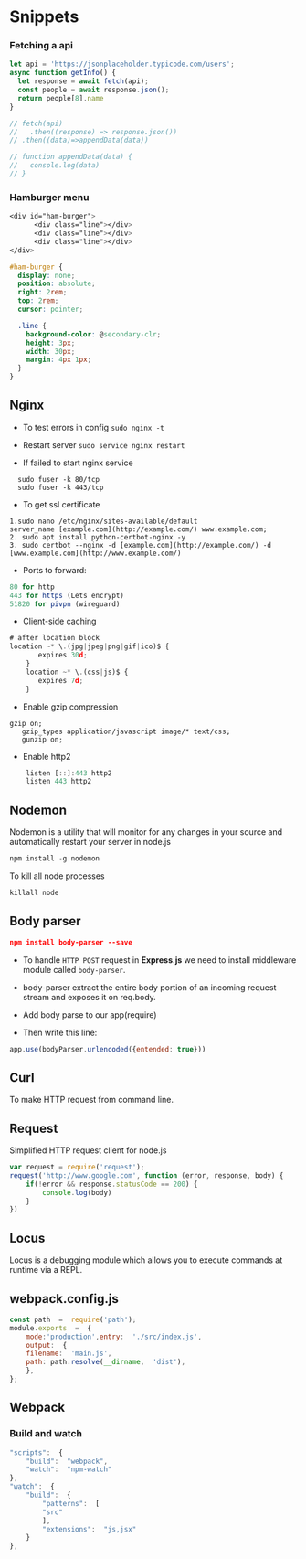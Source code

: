 # Snippets
### Fetching a api
```js
let api = 'https://jsonplaceholder.typicode.com/users';
async function getInfo() {
  let response = await fetch(api);
  const people = await response.json();
  return people[8].name
}

// fetch(api)
//   .then((response) => response.json())
// .then((data)=>appendData(data))

// function appendData(data) {
//   console.log(data)
// } 
```

### Hamburger menu
```css
<div id="ham-burger">
      <div class="line"></div>
      <div class="line"></div>
      <div class="line"></div>
</div>

#ham-burger {
  display: none;
  position: absolute;
  right: 2rem;
  top: 2rem;
  cursor: pointer;

  .line {
    background-color: @secondary-clr;
    height: 3px;
    width: 30px;
    margin: 4px 1px;
  }
}

```

## Nginx
* To test errors in config
 `sudo nginx -t`
 
 * Restart server
 `sudo service nginx restart`
 
 * If failed to start nginx service
  ```
    sudo fuser -k 80/tcp
    sudo fuser -k 443/tcp
 ```
 
* To get ssl certificate

```
1.sudo nano /etc/nginx/sites-available/default  
server_name [example.com](http://example.com/) www.example.com;  
2. sudo apt install python-certbot-nginx -y  
3. sudo certbot --nginx -d [example.com](http://example.com/) -d [www.example.com](http://www.example.com/)
```

* Ports to forward:  
```js
80 for http  
443 for https (Lets encrypt)  
51820 for pivpn (wireguard)
```

* Client-side caching
```js
# after location block
location ~* \.(jpg|jpeg|png|gif|ico)$ {
       expires 30d;
    }
    location ~* \.(css|js)$ {
       expires 7d;
    }
```
* Enable gzip compression

```
gzip on;
   gzip_types application/javascript image/* text/css;
   gunzip on;
```

* Enable http2
```js
    listen [::]:443 http2 
    listen 443 http2
```


## Nodemon

Nodemon is a utility that will monitor for any changes in your source and automatically restart your server in node.js

```js
npm install -g nodemon
```

To kill all node processes

```js
killall node
```

## Body parser

```json
npm install body-parser --save
```

* To handle `HTTP POST` request in **Express.js** we need to install middleware module called `body-parser`.

* body-parser extract the entire body portion of an incoming request stream and exposes it on req.body.

* Add body parse to our app(require)
* Then write this line:

```js
app.use(bodyParser.urlencoded({entended: true})) 
```

## Curl

To make HTTP request from command line.

## Request

Simplified HTTP request client for node.js

```js
var request = require('request');
request('http://www.google.com', function (error, response, body) {
	if(!error && response.statusCode == 200) {
		console.log(body)
	}
})
```

## Locus

Locus is a debugging module which allows you to execute commands at runtime via a REPL.

## webpack.config.js
```js
const path  =  require('path');
module.exports  =  {
	mode:'production',entry:  './src/index.js',
	output:  {
	filename:  'main.js',
	path: path.resolve(__dirname,  'dist'),
	},
};
```
## Webpack

### Build and watch 
```js
"scripts":  {
	"build":  "webpack",
	"watch":  "npm-watch"
},
"watch":  {
	"build":  {
		"patterns":  [
		"src"
		],
		"extensions":  "js,jsx"
	}
},
```
<!--stackedit_data:
eyJoaXN0b3J5IjpbNTY3OTg0NzgsLTc5NjM0NDkwMCw4MjgzMj
Y2OTcsNjAzMjQ5NjUwLDE2MjcyMTcyMzgsMTM1NzUyNDA1NCwt
MTEwNTQ0ODE2MywtNjY5Nzk3NzU5LDIwNzQzMjM3NjgsMTAzMD
AzOTMxNSwyMDcwNjc3MjI0LDQ4OTYwMDYyNF19
-->